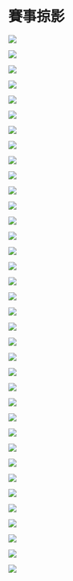 # 賽事掠影

![](./images/725A7145.JPG)

![](./images/IMG_0054.JPG)

![](./images/725A7141.JPG)

![](./images/725A7172.JPG)

![](./images/725A7200.JPG)

![](./images/IMG_0008.JPG)

![](./images/IMG_0020.JPG)

![](./images/IMG_0002.JPG)

![](./images/IMG_0016.JPG)

![](./images/725A7201.JPG)

![](./images/IMG_0026.JPG)

![](./images/IMG_0120.JPG)

![](./images/IMG_0199.JPG)

![](./images/IMG_0175.JPG)

![](./images/IMG_0145.JPG)

![](./images/IMG_0192.JPG)

![](./images/IMG_0171.JPG)

![](./images/725A7188.JPG)

![](./images/IMG_0170.JPG)

![](./images/IMG_0112.JPG)

![](./images/725A7155.JPG)

![](./images/725A7178.JPG)

![](./images/IMG_0157.JPG)

![](./images/IMG_0107.JPG)

![](./images/IMG_0097.JPG)

![](./images/725A7246.JPG)

![](./images/IMG_0079.JPG)

![](./images/725A7206.JPG)

![](./images/725A7244.JPG)

![](./images/725A7228.JPG)

![](./images/725A7220.JPG)

![](./images/725A7222.JPG)

![](./images/725A7185.JPG)

![](./images/725A7279.JPG)

![](./images/IMG_0219.JPG)

![](./images/725A7294.JPG)